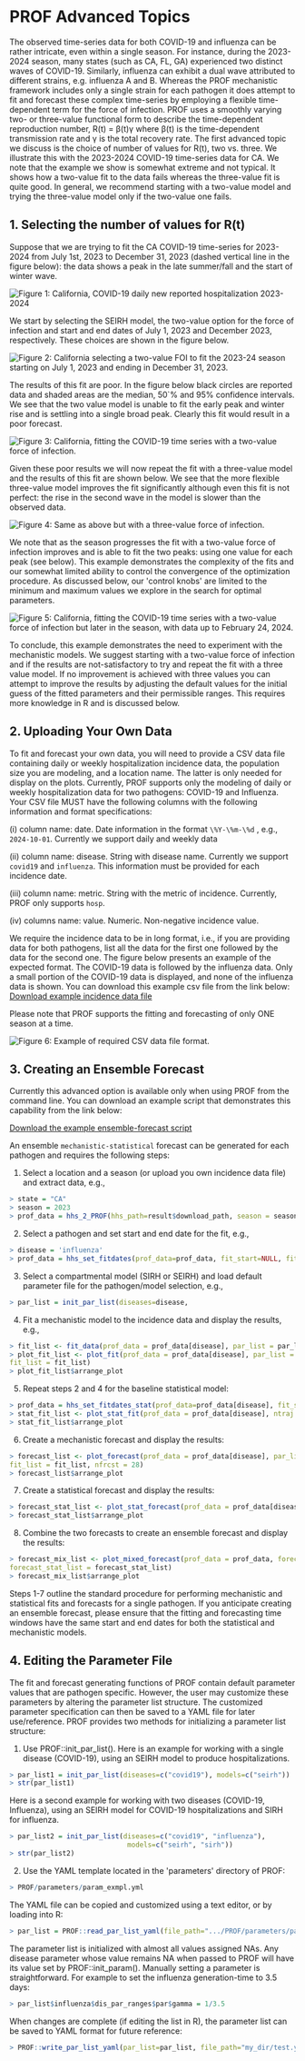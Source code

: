 # PROF Advanced Topics

The observed time-series data for both COVID-19 and influenza can be rather intricate, even within a single season. For instance, during the 2023-2024 season, many states (such as CA, FL, GA) experienced two distinct waves of COVID-19. Similarly, influenza can exhibit a dual wave attributed to different strains, e.g. influenza A and B. Whereas the PROF mechanistic framework includes only a single strain for each pathogen it does attempt to fit and forecast these complex time-series by employing a flexible time-dependent term for the force of infection. PROF uses a smoothly varying two- or three-value functional form to describe the time-dependent reproduction number, R(t) = β(t)γ where β(t) is the time-dependent transmission rate and γ is the total recovery rate. The first advanced topic we discuss is the choice of number of values for R(t), two vs. three. We illustrate this with the 2023-2024 COVID-19 time-series data for CA. We note that the example we show is somewhat extreme and not typical. It shows how a two-value fit to the data fails whereas the three-value fit is quite good. In general, we recommend starting with a two-value model and trying the three-value model only if the two-value one fails.

## 1. Selecting the number of values for R(t)

Suppose that we are trying to fit the CA COVID-19 time-series for 2023-2024 from July 1st, 2023 to December 31, 2023 (dashed vertical line in the figure below): the data shows a peak in the late summer/fall and the start of winter wave.

![Figure 1: California, COVID-19 daily new reported hospitalization 2023-2024](img/ca_covid19_data.png)

We start by selecting the SEIRH model, the two-value option for the force of infection and start and end dates of July 1, 2023 and December 2023, respectively. These choices are shown in the figure below.

![Figure 2: California selecting a two-value FOI to fit the 2023-24 season starting on July 1, 2023 and ending in December 31, 2023.](img/prof_ca_selection_2value.png)

The results of this fit are poor. In the figure below black circles are reported data and shaded areas are the median, 50\`% and 95% confidence intervals. We see that the two value model is unable to fit the early peak and winter rise and is settling into a single broad peak. Clearly this fit would result in a poor forecast.

![Figure 3: California, fitting the COVID-19 time series with a two-value force of infection.](img/ca_fitcovid_2value.png)

Given these poor results we will now repeat the fit with a three-value model and the results of this fit are shown below. We see that the more flexible three-value model improves the fit significantly although even this fit is not perfect: the rise in the second wave in the model is slower than the observed data.

![Figure 4: Same as above but with a three-value force of infection.](img/ca_fitcovid_3value.png)

We note that as the season progresses the fit with a two-value force of infection improves and is able to fit the two peaks: using one value for each peak (see below). This example demonstrates the complexity of the fits and our somewhat limited ability to control the convergence of the optimization procedure. As discussed below, our 'control knobs' are limited to the minimum and maximum values we explore in the search for optimal parameters.

![Figure 5: California, fitting the COVID-19 time series with a two-value force of infection but later in the season, with data up to February 24, 2024.](img/ca_fitcovid_2value_long.png)

To conclude, this example demonstrates the need to experiment with the mechanistic models. We suggest starting with a two-value force of infection and if the results are not-satisfactory to try and repeat the fit with a three value model. If no improvement is achieved with three values you can attempt to improve the results by adjusting the default values for the initial guess of the fitted parameters and their permissible ranges. This requires more knowledge in R and is discussed below.

## 2. Uploading Your Own Data

To fit and forecast your own data, you will need to provide a CSV data file containing daily or weekly hospitalization incidence data, the population size you are modeling, and a location name. The latter is only needed for display on the plots. Currently, PROF supports only the modeling of daily or weekly hospitalization data for two pathogens: COVID-19 and Influenza. Your CSV file MUST have the following columns with the following information and format specifications:

(i) column name: date. Date information in the format `\%Y-\%m-\%d` , e.g., `2024-10-01`. Currently we support daily and weekly data

(ii) column name: disease. String with disease name. Currently we support `covid19` and `influenza`. This information must be provided for each incidence date.

(iii) column name: metric. String with the metric of incidence. Currently, PROF only supports `hosp`.

(iv) columns name: value. Numeric. Non-negative incidence value.

We require the incidence data to be in long format, i.e., if you are providing data for both pathogens, list all the data for the first one followed by the data for the second one. The figure below presents an example of the expected format. The COVID-19 data is followed by the influenza data. Only a small portion of the COVID-19 data is displayed, and none of the influenza data is shown. You can download this example csv file from the link below: [Download example incidence data file](files/example_inc.csv)

Please note that PROF supports the fitting and forecasting of only ONE season at a time.

![Figure 6: Example of required CSV data file format.](img/example_csv.png)

## 3. Creating an Ensemble Forecast

Currently this advanced option is available only when using PROF from the command line. You can download an example script that demonstrates this capability from the link below:

[Download the example ensemble-forecast script](files/example_ensemble_forecast.R)

An ensemble `mechanistic-statistical` forecast can be generated for each pathogen and requires the following steps: 

1. Select a location and a season (or upload you own incidence data file) and extract data, e.g.,

``` r
> state = "CA"
> season = 2023
> prof_data = hhs_2_PROF(hhs_path=result$download_path, season = season, state=state)
```

2.  Select a pathogen and set start and end date for the fit, e.g.,

``` r
> disease = 'influenza'
> prof_data = hhs_set_fitdates(prof_data=prof_data, fit_start=NULL, fit_end=NULL)
```

3.  Select a compartmental model (SIRH or SEIRH) and load default parameter file for the pathogen/model selection, e.g.,

``` r
> par_list = init_par_list(diseases=disease,
```

4.  Fit a mechanistic model to the incidence data and display the results, e.g.,

``` r
> fit_list <- fit_data(prof_data = prof_data[disease], par_list = par_list, nb_vec=3)
> plot_fit_list <- plot_fit(prof_data = prof_data[disease], par_list = par_list, 
fit_list = fit_list)
> plot_fit_list$arrange_plot
```

5.  Repeat steps 2 and 4 for the baseline statistical model:

``` r
> prof_data = hhs_set_fitdates_stat(prof_data=prof_data[disease], fit_start=NULL, fit_end=NULL)
> stat_fit_list <- plot_stat_fit(prof_data = prof_data[disease], ntraj = 1e4, filename = NULL)
> stat_fit_list$arrange_plot
```

6.  Create a mechanistic forecast and display the results:

``` r
> forecast_list <- plot_forecast(prof_data = prof_data[disease], par_list = par_list, 
fit_list = fit_list, nfrcst = 28)
> forecast_list$arrange_plot
```

7.  Create a statistical forecast and display the results:

``` r
> forecast_stat_list <- plot_stat_forecast(prof_data = prof_data[disease], nfrcst = 28)
> forecast_stat_list$arrange_plot
```

8.  Combine the two forecasts to create an ensemble forecast and display the results:

``` r
> forecast_mix_list <- plot_mixed_forecast(prof_data = prof_data, forecast_list = forecast_list, 
forecast_stat_list = forecast_stat_list)
> forecast_mix_list$arrange_plot
```

Steps 1-7 outline the standard procedure for performing mechanistic and statistical fits and forecasts for a single pathogen. If you anticipate creating an ensemble forecast, please ensure that the fitting and forecasting time windows have the same start and end dates for both the statistical and mechanistic models.

## 4. Editing the Parameter File

The fit and forecast generating functions of PROF contain default parameter values that are pathogen specific. However, the user may customize these parameters by altering the parameter list structure. The customized parameter specification can then be saved to a YAML file for later use/reference. PROF provides two methods for initializing a parameter list structure:

1.  Use PROF::init_par_list(). Here is an example for working with a single disease (COVID-19), using an SEIRH model to produce hospitalizations.

```r
> par_list1 = init_par_list(diseases=c("covid19"), models=c("seirh"))
> str(par_list1)
```
    

Here is a second example for working with two diseases (COVID-19, Influenza), using an SEIRH model for COVID-19 hospitalizations and SIRH for influenza.

``` r
> par_list2 = init_par_list(diseases=c("covid19", "influenza"),
                             models=c("seirh", "sirh"))
> str(par_list2)
```

2.  Use the YAML template located in the 'parameters' directory of PROF:

``` r
> PROF/parameters/param_exmpl.yml
```

The YAML file can be copied and customized using a text editor, or by loading into R:

``` r
> par_list = PROF::read_par_list_yaml(file_path=".../PROF/parameters/param_exmpl.yml")
```

The parameter list is initialized with almost all values assigned NAs. Any disease parameter whose value remains NA when passed to PROF will have its value set by PROF::init_param().
Manually setting a parameter is straightforward. For example to set the influenza generation-time to 3.5 days:

``` r
> par_list$influenza$dis_par_ranges$par$gamma = 1/3.5
```

<!-- Explain initial conditions estimated by PROF::est_I0(). -->

<!-- Explain which parameters can be/are optimized. -->

<!-- Explain parameter ranges. -->

<!-- Describe each parameter: initial, disease, mcmc...? -->

When changes are complete (if editing the list in R), the parameter list can be saved to YAML format for future reference:

``` r
> PROF::write_par_list_yaml(par_list=par_list, file_path="my_dir/test.yml")
```

<!-- ## 5. Inferring Mortality -->
